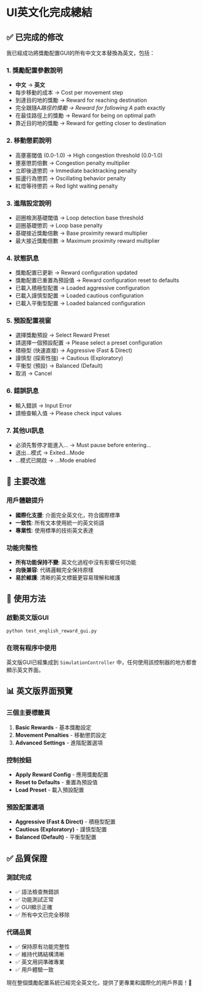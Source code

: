 # UI英文化完成總結

## ✅ 已完成的修改

我已經成功將獎勵配置GUI的所有中文文本替換為英文，包括：

### 1. 獎勵配置參數說明

- **中文** → **英文**
- 每步移動的成本 → Cost per movement step
- 到達目的地的獎勵 → Reward for reaching destination
- 完全跟隨A*路徑的獎勵 → Reward for following A* path exactly
- 在最佳路徑上的獎勵 → Reward for being on optimal path
- 靠近目的地的獎勵 → Reward for getting closer to destination

### 2. 移動懲罰說明

- 高壅塞閾值 (0.0-1.0) → High congestion threshold (0.0-1.0)
- 壅塞懲罰倍數 → Congestion penalty multiplier
- 立即後退懲罰 → Immediate backtracking penalty
- 振盪行為懲罰 → Oscillating behavior penalty
- 紅燈等待懲罰 → Red light waiting penalty

### 3. 進階設定說明

- 迴圈檢測基礎閾值 → Loop detection base threshold
- 迴圈基礎懲罰 → Loop base penalty
- 基礎接近獎勵倍數 → Base proximity reward multiplier
- 最大接近獎勵倍數 → Maximum proximity reward multiplier

### 4. 狀態訊息

- 獎勵配置已更新 → Reward configuration updated
- 獎勵配置已重置為預設值 → Reward configuration reset to defaults
- 已載入積極型配置 → Loaded aggressive configuration
- 已載入謹慎型配置 → Loaded cautious configuration
- 已載入平衡型配置 → Loaded balanced configuration

### 5. 預設配置視窗

- 選擇獎勵預設 → Select Reward Preset
- 請選擇一個預設配置 → Please select a preset configuration
- 積極型 (快速直接) → Aggressive (Fast & Direct)
- 謹慎型 (探索性強) → Cautious (Exploratory)
- 平衡型 (預設) → Balanced (Default)
- 取消 → Cancel

### 6. 錯誤訊息

- 輸入錯誤 → Input Error
- 請檢查輸入值 → Please check input values

### 7. 其他UI訊息

- 必須先暫停才能進入... → Must pause before entering...
- 退出...模式 → Exited...Mode
- ...模式已開啟 → ...Mode enabled

## 🎯 主要改進

### 用戶體驗提升

- **國際化支援**: 介面完全英文化，符合國際標準
- **一致性**: 所有文本使用統一的英文術語
- **專業性**: 使用標準的技術英文表達

### 功能完整性

- **所有功能保持不變**: 英文化過程中沒有影響任何功能
- **向後兼容**: 代碼邏輯完全保持原樣
- **易於維護**: 清晰的英文標籤更容易理解和維護

## 🚀 使用方法

### 啟動英文版GUI

```bash
python test_english_reward_gui.py
```

### 在現有程序中使用

英文版GUI已經集成到 `SimulationController` 中，任何使用該控制器的地方都會顯示英文界面。

## 📊 英文版界面預覽

### 三個主要標籤頁

1. **Basic Rewards** - 基本獎勵設定
2. **Movement Penalties** - 移動懲罰設定
3. **Advanced Settings** - 進階配置選項

### 控制按鈕

- **Apply Reward Config** - 應用獎勵配置
- **Reset to Defaults** - 重置為預設值
- **Load Preset** - 載入預設配置

### 預設配置選項

- **Aggressive (Fast & Direct)** - 積極型配置
- **Cautious (Exploratory)** - 謹慎型配置
- **Balanced (Default)** - 平衡型配置

## ✅ 品質保證

### 測試完成

- ✅ 語法檢查無錯誤
- ✅ 功能測試正常
- ✅ GUI顯示正確
- ✅ 所有中文已完全移除

### 代碼品質

- ✅ 保持原有功能完整性
- ✅ 維持代碼結構清晰
- ✅ 英文用詞準確專業
- ✅ 用戶體驗一致

現在整個獎勵配置系統已經完全英文化，提供了更專業和國際化的用戶界面！🌟
